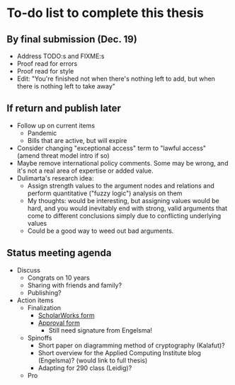 # To-do list to complete this thesis

## By final submission (Dec. 19)

- Address TODO:s and FIXME:s
- Proof read for errors
- Proof read for style
- Edit: "You're finished not when there's nothing left to add, but when there is nothing left to take away"

## If return and publish later

- Follow up on current items
  - Pandemic
  - Bills that are active, but will expire
- Consider changing "exceptional access" term to "lawful access" (amend threat model intro if so)
- Maybe remove international policy comments. Some may be wrong, and it's not a real area of expertise or added value.
- Dulimarta's research idea:
  - Assign strength values to the argument nodes and relations and perform quantitative ("fuzzy logic") analysis on them
  - My thoughts: would be interesting, but assigning values would be hard, and you would inevitably end with strong,
    valid arguments that come to different conclusions simply due to conflicting underlying values
  - Could be a good way to weed out bad arguments.

## Status meeting agenda

- Discuss
  - Congrats on 10 years
  - Sharing with friends and family?
  - Publishing?
- Action items
  - Finalization
    - [ScholarWorks form](https://www.gvsu.edu/cms4/asset/777A03CA-E5D1-90B3-8FF97B7EA6E9ECB3/thesis_agreement_fillable(3).pdf)
    - [Approval form](https://www.gvsu.edu/cms4/asset/777A03CA-E5D1-90B3-8FF97B7EA6E9ECB3/thesis_approval_form_2020-21.docx)
      - Still need signature from Engelsma!
  - Spinoffs
    - Short paper on diagramming method of cryptography (Kalafut)?
    - Short overview for the Applied Computing Institute blog (Engelsma)? (would link to full thesis)
    - Adapting for 290 class (Leidig)?
  - Pro
